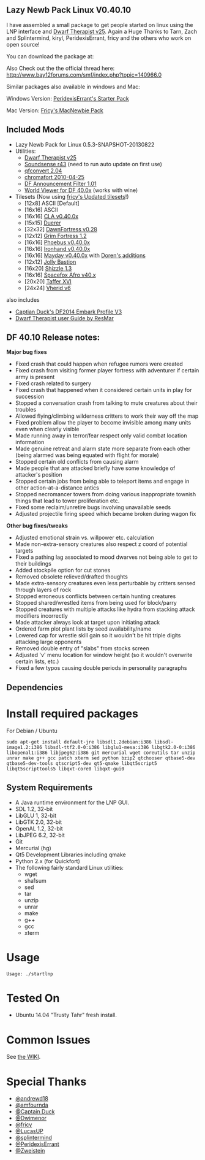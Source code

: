 
Lazy Newb Pack Linux V0.40.10
-------------

I have assembled a small package to get people started on linux using the LNP interface and [Dwarf Therapist v25](https://github.com/splintermind/Dwarf-Therapist/tree/DF2014). Again a Huge Thanks to Tarn, Zach and Splintermind, kiryl, PeridexisErrant, fricy and the others who work on open source!


You can download the package at: 

Also Check out the the official thread here: http://www.bay12forums.com/smf/index.php?topic=140966.0


Similar packages also available in windows and Mac:

Windows Version: [PeridexisErrant's Starter Pack](http://www.bay12forums.com/smf/index.php?topic=126076.0)

Mac Version: [Fricy's MacNewbie Pack](http://www.bay12forums.com/smf/index.php?topic=128960.0)


Included Mods
-------------
* Lazy Newb Pack for Linux 0.5.3-SNAPSHOT-20130822
* Utilities:
    * [Dwarf Therapist v25](https://github.com/splintermind/Dwarf-Therapist/tree/DF2014) 
    * [Soundsense r43](http://df.zweistein.cz/soundsense/) (need to run auto update on first use)
    * [qfconvert 2.04](http://www.joelpt.net/quickfort/)
    * [chromafort 2010-04-25](http://www.bay12forums.com/smf/index.php?topic=55025.0)
    * [DF Announcement Filter 1.01](http://www.bay12forums.com/smf/index.php?topic=130030.0)
    * [World Viewer for DF 40.0x](http://www.bay12forums.com/smf/index.php?topic=128932.0) (works with wine)
* Tilesets (Now using [fricy's Updated tilesets](https://github.com/fricy/DFgraphics)!)
    - [12x8] ASCII [Default]
    - [16x16] ASCII
    - [16x16] [CLA v0.40.0x](http://www.bay12forums.com/smf/index.php?topic=105376.0)
    - [15x15] [Duerer](http://www.bay12forums.com/smf/index.php?topic=142083.0)
    - [32x32] [DawnFortress v0.28](http://www.bay12forums.com/smf/index.php?topic=136221.msg4992910#msg4992910)
    - [12x12] [Grim Fortress 1.2](http://www.bay12forums.com/smf/index.php?topic=122421.0)
    - [16x16] [Phoebus v0.40.0x](http://www.bay12forums.com/smf/index.php?topic=137096.0)
    - [16x16] [Ironhand v0.40.0x](http://dffd.wimbli.com/file.php?id=8747)
    - [16x16] [Mayday v0.40.0x](http://goblinart.pl/vg-eng/df.php) with [Doren's additions](http://www.bay12forums.com/smf/index.php?topic=141195.0)
    - [12x12] [Jolly Bastion](http://www.bay12forums.com/smf/index.php?topic=104261.0)
    - [16x20] [Shizzle 1.3](http://dffd.wimbli.com/file.php?id=7205)
    - [16x16] [Spacefox Afro v40.x](http://dffd.wimbli.com/file.php?id=9137)
    - [20x20] [Taffer XVI](http://www.bay12forums.com/smf/index.php?topic=107924.0)
    - [24x24] [Vherid v6](http://www.bay12forums.com/smf/index.php?topic=89856.0)

 also includes
 * [Captian Duck's DF2014 Embark Profile V3](http://www.reddit.com/r/dwarffortress/comments/2bzrqg/dfvidtuts2014_embark_profile_beta_testing/)
 * [Dwarf Therapist user Guide by ResMar](http://dffd.wimbli.com/file.php?id=7889)




DF 40.10 Release notes:
-------------

**Major bug fixes**

   * Fixed crash that could happen when refugee rumors were created
   * Fixed crash from visiting former player fortress with adventurer if certain army is present
   * Fixed crash related to surgery
   * Fixed crash that happened when it considered certain units in play for succession
   * Stopped a conversation crash from talking to mute creatures about their troubles
   * Allowed flying/climbing wilderness critters to work their way off the map
   * Fixed problem allow the player to become invisible among many units even when clearly visible
   * Made running away in terror/fear respect only valid combat location information
   * Made genuine retreat and alarm state more separate from each other (being alarmed was being equated with flight for morale)
   * Stopped certain old conflicts from causing alarm
   * Made people that are attacked briefly have some knowledge of attacker's position
   * Stopped certain jobs from being able to teleport items and engage in other action-at-a-distance antics
   * Stopped necromancer towers from doing various inappropriate townish things that lead to tower proliferation etc.
   * Fixed some reclaim/unretire bugs involving unavailable seeds
   * Adjusted projectile firing speed which became broken during wagon fix


**Other bug fixes/tweaks**

 * Adjusted emotional strain vs. willpower etc. calculation
 * Made non-extra-sensory creatures also respect z coord of potential targets
 * Fixed a pathing lag associated to mood dwarves not being able to get to their buildings
 * Added stockpile option for cut stones
 * Removed obsolete relieved/drafted thoughts
 * Made extra-sensory creatures even less perturbable by critters sensed through layers of rock
 * Stopped erroneous conflicts between certain hunting creatures
 * Stopped shared/wrestled items from being used for block/parry
 * Stopped creatures with multiple attacks like hydra from stacking attack modifiers incorrectly
 * Made attacker always look at target upon initiating attack
 * Ordered farm plot plant lists by seed availability/name
 * Lowered cap for wrestle skill gain so it wouldn't be hit triple digits attacking large opponents
 * Removed double entry of "slabs" from stocks screen
 * Adjusted 'v' menu location for window height (so it wouldn't overwrite certain lists, etc.)
 * Fixed a few typos causing double periods in personality paragraphs

  Dependencies
-------------

# Install required packages

 For Debian / Ubuntu
```
sudo apt-get install default-jre libsdl1.2debian:i386 libsdl-image1.2:i386 libsdl-ttf2.0-0:i386 libglu1-mesa:i386 libgtk2.0-0:i386 libopenal1:i386 libjpeg62:i386 git mercurial wget coreutils tar unzip unrar make g++ gcc patch xterm sed python bzip2 qtchooser qtbase5-dev qtbase5-dev-tools qtscript5-dev qt5-qmake libqt5script5 libqt5scripttools5 libqxt-core0 libqxt-gui0
```


  System Requirements
-------------

* A Java runtime environment for the LNP GUI.
* SDL 1.2, 32-bit
* LibGLU 1, 32-bit
* LibGTK 2.0, 32-bit
* OpenAL 1.2, 32-bit
* LibJPEG 6.2, 32-bit
* Git
* Mercurial (hg)
* Qt5 Development Libraries including qmake
* Python 2.x (for Quickfort)
* The following fairly standard Linux utilities:
  - wget
  - sha1sum
  - sed
  - tar
  - unzip
  - unrar
  - make
  - g++
  - gcc
  - xterm

 Usage
=====

```
Usage: ./startlnp
```


Tested On
=========
* Ubuntu 14.04 "Trusty Tahr"      fresh install.
 

Common Issues
=============
See [the WIKI](https://github.com/BeauBouchard/DF-Lazy-Newb-Pack/wiki).

Special Thanks
=============

 * [@andrewd18](https://github.com/andrewd18/)
 * [@amfournda](https://github.com/amfournda/)
 * [@Captain Duck](https://www.youtube.com/playlist?list=PL06686270DA5FF439)
 * [@Dwimenor](https://github.com/Dwimenor/)
 * [@fricy](https://github.com/fricy/)
 * [@LucasUP](https://github.com/LucasUP/)
 * [@splintermind](https://github.com/splintermind/)
 * [@PeridexisErrant](http://www.bay12forums.com/smf/index.php?topic=126076.0)
 * [@Zweistein](http://zweistein.cz/)
